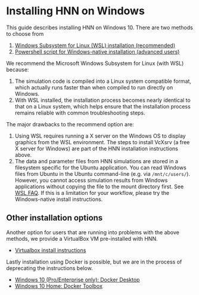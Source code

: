 # Installing HNN on Windows

This guide describes installing HNN on Windows 10. There are two methods to choose from

1. [Windows Subsystem for Linux (WSL) installation (recommended)](wsl.md)
2. [Powershell script for Windows-native installation (advanced users)](native_install.md)

We recommend the Microsoft Windows Subsystem for Linux (with WSL) because:

1. The simulation code is compiled into a Linux system compatible format, which actually runs faster than when compiled to run directly on Windows.
2. With WSL installed, the installation process becomes nearly identical to that on a Linux system, which helps ensure that the installation process remains reliable with common troubleshooting steps.

The major drawbacks to the recommend option are:

1. Using WSL requires running a X server on the Windows OS to display graphics from the WSL environment. The steps to install VcXsrv (a free X server for Windows) are part of the HNN installation instructions above.
2. The data and parameter files from HNN simulations are stored in a filesystem specific for the Ubuntu application. You can read Windows files from Ubuntu in the Ubuntu command-line (e.g. via `/mnt/c/users/`). However, you cannot access simulation results from Windows applications without copying the file to the mount directory first. See [WSL FAQ](https://docs.microsoft.com/en-us/windows/wsl/faq#how-do-i-use-a-windows-file-with-a-linux-app). If this is a limitation for your workflow, please try the Windows-native install instructions.

## Other installation options

Another option for users that are running into problems with the above methods, we provide a VirtualBox VM pre-installed with HNN.

- [Virtualbox install instructions](../virtualbox/README.md)

Lastly installation using Docker is possible, but we are in the process of deprecating the instructions below.

- [Windows 10 (Pro/Enterprise only): Docker Desktop](./docker-desktop.md)
- [Windows 10 Home: Docker Toolbox](./docker-toolbox.md)
